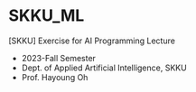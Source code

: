 # SKKU_ML
[SKKU] Exercise for AI Programming Lecture
  - 2023-Fall Semester
  - Dept. of Applied Artificial Intelligence, SKKU
  - Prof. Hayoung Oh
